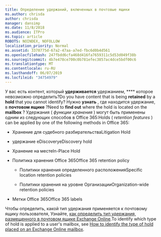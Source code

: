 ```yaml
---
title: Определение удержаний, включенных в почтовые ящики
ms.author: chrisda
author: chrisda
manager: dansimp
ms.date: 11/8/2018
ms.audience: ITPro
ms.topic: article
ROBOTS: NOINDEX, NOFOLLOW
localization_priority: Normal
ms.assetid: 3378775d-67a2-47aa-a7ed-fbc6d0b4d561
ms.openlocfilehash: 247fbdd6cfa468d416fa7659311c5d53d049f38b
ms.sourcegitcommit: 4b7e478ce700c0b781efec3857ac4dce5bdf00c6
ms.translationtype: MT
ms.contentlocale: ru-RU
ms.lasthandoff: 06/07/2019
ms.locfileid: "34754979"
---
```

<span data-ttu-id="8976b-102">У вас есть контент, который **удерживается** удержанием, \*\*\*\* которое невозможно определить?</span><span class="sxs-lookup"><span data-stu-id="8976b-102">Do you have content that is being **retained** by a **hold** that you cannot identify?</span></span> <span data-ttu-id="8976b-103">Нужно **узнать** , где находится удержание, в **почтовом ящике** ?</span><span class="sxs-lookup"><span data-stu-id="8976b-103">Need to **find out** where the hold is located on the **mailbox** ?</span></span> <span data-ttu-id="8976b-104">Удержания ( *функции хранения* ) могут быть применены одним из следующих способов в Office 365:</span><span class="sxs-lookup"><span data-stu-id="8976b-104">Holds (  *retention features*  ) can be applied by one of the following methods in Office 365:</span></span> 
  
- <span data-ttu-id="8976b-105">Хранение для судебного разбирательства</span><span class="sxs-lookup"><span data-stu-id="8976b-105">Litigation Hold</span></span> 
    
- <span data-ttu-id="8976b-106">удержание eDiscovery</span><span class="sxs-lookup"><span data-stu-id="8976b-106">eDiscovery hold</span></span>
    
- <span data-ttu-id="8976b-107">Хранение на месте</span><span class="sxs-lookup"><span data-stu-id="8976b-107">In-Place Hold</span></span>
    
- <span data-ttu-id="8976b-108">Политика хранения Office 365</span><span class="sxs-lookup"><span data-stu-id="8976b-108">Office 365 retention policy</span></span> 
    
  - <span data-ttu-id="8976b-109">Политики хранения определенного расположения</span><span class="sxs-lookup"><span data-stu-id="8976b-109">Specific location retention policies</span></span>
    
  - <span data-ttu-id="8976b-110">Политики хранения на уровне Организации</span><span class="sxs-lookup"><span data-stu-id="8976b-110">Organization-wide retention policies</span></span>
    
- <span data-ttu-id="8976b-111">Метки Office 365</span><span class="sxs-lookup"><span data-stu-id="8976b-111">Office 365 labels</span></span>
    
<span data-ttu-id="8976b-112">Чтобы определить, какой тип удержания применяется к почтовому ящику пользователя, Узнайте, [как определить тип удержания, размещенного в почтовом ящике Exchange Online](https://docs.microsoft.com/office365/securitycompliance/identify-a-hold-on-an-exchange-online-mailbox).</span><span class="sxs-lookup"><span data-stu-id="8976b-112">To identify which type of hold is applied to a user's mailbox, see [How to identify the type of hold placed on an Exchange Online mailbox](https://docs.microsoft.com/office365/securitycompliance/identify-a-hold-on-an-exchange-online-mailbox).</span></span>
  

